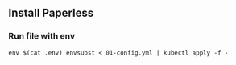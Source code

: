 ## Install Paperless

### Run file with env
`env $(cat .env) envsubst < 01-config.yml | kubectl apply -f -`